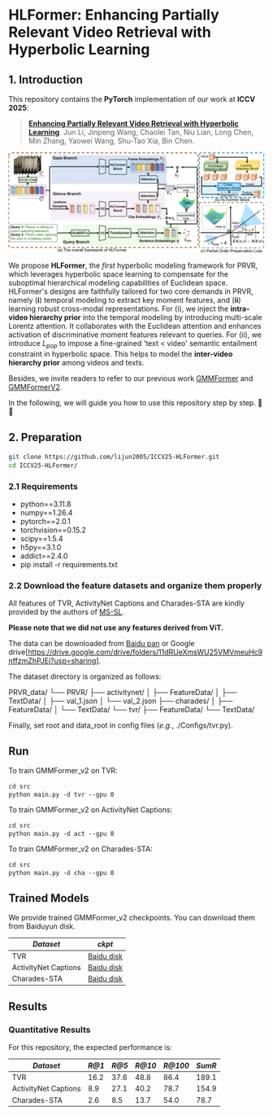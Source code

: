 # HLFormer: Enhancing Partially Relevant Video Retrieval with Hyperbolic Learning
## 1. Introduction
This repository contains the **PyTorch** implementation of our work at **ICCV 2025**:

> [**Enhancing Partially Relevant Video Retrieval with Hyperbolic Learning**](http://arxiv.org/abs/2504.03587).  Jun Li, Jinpeng Wang, Chaolei Tan, Niu Lian, Long Chen, Min Zhang, Yaowei Wang, Shu-Tao Xia, Bin Chen.

![overview](figures/hlformer.png)

We propose **HLFormer**, the *first* hyperbolic modeling framework for PRVR, which leverages hyperbolic space learning to compensate for the suboptimal hierarchical modeling capabilities of Euclidean space. HLFormer's designs are faithfully tailored for two core demands in PRVR, namely (**i**) temporal modeling to extract key moment features, and  (**ii**) learning robust cross-modal representations. 
For (i), we inject the **intra-video hierarchy prior** into the temporal modeling by introducing multi-scale Lorentz attention. 
It collaborates with the Euclidean attention and enhances activation of discriminative moment features relevant to queries. 
For (ii), we introduce $L_{pop}$ to impose a fine-grained 'text < video' semantic entailment constraint in hyperbolic space. This helps to model the **inter-video hierarchy prior** among videos and texts. 

Besides, we invite readers to refer to our previous work [GMMFormer](https://github.com/huangmozhi9527/GMMFormer) and [GMMFormerV2](https://github.com/huangmozhi9527/GMMFormer_v2).

In the following, we will guide you how to use this repository step by step. 🤗🐶

## 2. Preparation

```bash
git clone https://github.com/lijun2005/ICCV25-HLFormer.git
cd ICCV25-HLFormer/
```


### 2.1 Requirements

- python==3.11.8
- numpy==1.26.4
- pytorch==2.0.1
- torchvision==0.15.2
- scipy==1.5.4
- h5py==3.1.0
- addict==2.4.0
- pip install -r requirements.txt

### 2.2 Download the  feature datasets and organize them properly
All features of TVR, ActivityNet Captions and Charades-STA are kindly provided by the authors of [MS-SL].

**Please note that we did not use any features derived from ViT.**

The data can be downloaded from [Baidu pan](https://pan.baidu.com/s/1UNu67hXCbA6ZRnFVPVyJOA?pwd=8bh4) or Google drive[https://drive.google.com/drive/folders/11dRUeXmsWU25VMVmeuHc9nffzmZhPJEj?usp=sharing]. 

The dataset directory is organized as follows:

PRVR_data/
└── PRVR/
    ├── activitynet/
    │   ├── FeatureData/
    │   ├── TextData/
    │   ├── val_1.json
    │   └── val_2.json
    ├── charades/
    │   ├── FeatureData/
    │   └── TextData/
    └── tvr/
        ├── FeatureData/
        └── TextData/

Finally, set root and data_root in config files (*e.g.*, ./Configs/tvr.py).

## Run

To train GMMFormer_v2 on TVR:
```
cd src
python main.py -d tvr --gpu 0
```

To train GMMFormer_v2 on ActivityNet Captions:
```
cd src
python main.py -d act --gpu 0
```

To train GMMFormer_v2 on Charades-STA:
```
cd src
python main.py -d cha --gpu 0
```



## Trained Models

We provide trained GMMFormer_v2 checkpoints. You can download them from Baiduyun disk.

| *Dataset* | *ckpt* |
| ---- | ---- |
| TVR | [Baidu disk](https://pan.baidu.com/s/1GbHBvnr5Y7Tz43HU4K2p2w?pwd=9527) |
| ActivityNet Captions | [Baidu disk](https://pan.baidu.com/s/1nmgfyjg4SgeC9NM2kg02wg?pwd=9527) |
| Charades-STA | [Baidu disk](https://pan.baidu.com/s/1-_SBrQ1Tla-Rut-fdtnqCw?pwd=9527) |

## Results

### Quantitative Results

For this repository, the expected performance is:

| *Dataset* | *R@1* | *R@5* | *R@10* | *R@100* | *SumR* |
| ---- | ---- | ---- | ---- | ---- | ---- |
| TVR | 16.2 | 37.6 | 48.8 | 86.4 | 189.1 |
| ActivityNet Captions | 8.9 | 27.1 | 40.2 | 78.7 | 154.9 |
| Charades-STA | 2.6 | 8.5 | 13.7 | 54.0 | 78.7 |


[MS-SL]:https://github.com/HuiGuanLab/ms-sl



